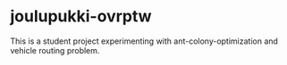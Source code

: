 # joulupukki-ovrptw
This is a student project experimenting with ant-colony-optimization and vehicle routing problem.
